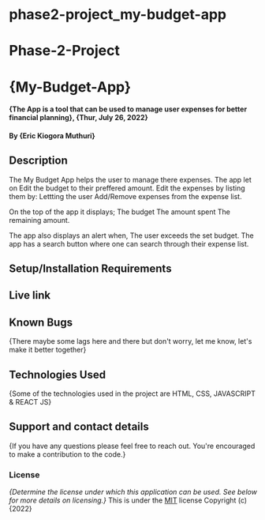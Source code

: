 # phase2-project_my-budget-app

# Phase-2-Project
# {My-Budget-App}
#### {The App is a tool that can be used to manage user expenses for better financial planning}, {Thur, July 26, 2022}
#### By **{Eric Kiogora Muthuri}**
## Description

The My Budget App helps the user to manage there expenses.
The app let on Edit the budget to their preffered amount.
Edit the expenses by listing them by:
Lettting the user Add/Remove expenses from the expense list.

On the top of the app it displays; The budget
                                   The amount spent 
                                   The remaining amount.

The app also displays an alert when, The user exceeds the set budget.
The app has a search button where one can search through their expense list.

## Setup/Installation Requirements

## Live link

## Known Bugs
{There maybe some lags here and there but don't worry, let me know, let's make it better together}
## Technologies Used
{Some of the technologies used in the project are HTML, CSS, JAVASCRIPT & REACT JS}
## Support and contact details
{If you have any questions please feel free to reach out. You're encouraged to make a contribution to the code.}
### License
*{Determine the license under which this application can be used.  See below for more details on licensing.}*
This is under the [MIT](LICENSE) license
Copyright (c) {2022} 